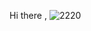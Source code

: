 Hi there ,
![2220](https://github.com/Bhima-patil/Bhima-patil/assets/112846920/ba8cad5e-c164-4403-a4e6-02e4fdbc03ed)
